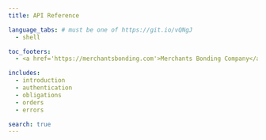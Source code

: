 ```yaml
---
title: API Reference

language_tabs: # must be one of https://git.io/vQNgJ
  - shell

toc_footers:
  - <a href='https://merchantsbonding.com'>Merchants Bonding Company</a>

includes:
  - introduction
  - authentication
  - obligations
  - orders
  - errors

search: true
---
```

